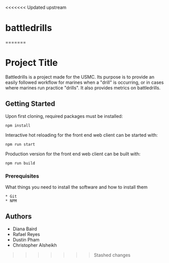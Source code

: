 <<<<<<< Updated upstream
# battledrills
=======
# Project Title

Battledrills is a project made for the USMC. Its purpose is to provide an easily followed workflow for marines when a "drill" is occurring, or in cases where marines run practice "drills". It also provides metrics on battledrills.

## Getting Started

Upon first cloning, required packages must be installed:
```
npm install
```

Interactive hot reloading for the front end web client can be started with:
```
npm run start
```

Production version for the front end web client can be built with:
```
npm run build
```

### Prerequisites

What things you need to install the software and how to install them

```
* Git
* NPM
```

## Authors

* Diana Baird
* Rafael Reyes
* Dustin Pham
* Christopher Alsheikh
>>>>>>> Stashed changes
